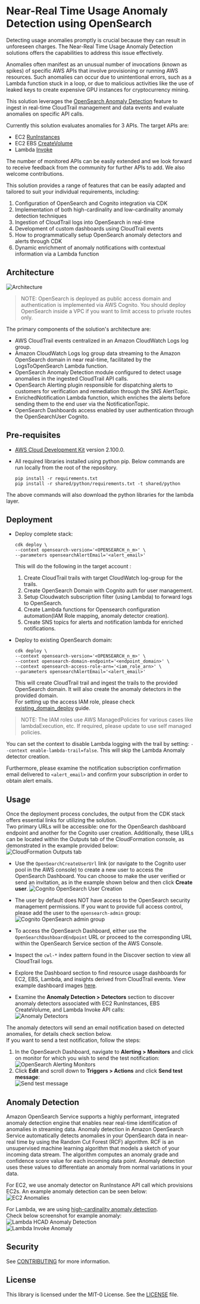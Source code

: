 
# Near-Real Time Usage Anomaly Detection using OpenSearch

Detecting usage anomalies promptly is crucial because they can result in unforeseen charges. The Near-Real Time Usage Anomaly Detection solutions offers the capabilities to address this issue effectively. 

Anomalies often manifest as an unusual number of invocations (known as spikes) of specific AWS APIs that involve provisioning or running AWS resources. Such anomalies can occur due to unintentional errors, such as a Lambda function stuck in a loop, or due to malicious activities like the use of leaked keys to create expensive GPU instances for cryptocurrency mining.

This solution leverages the [OpenSearch Anomaly Detection](https://docs.aws.amazon.com/opensearch-service/latest/developerguide/ad.html) feature to ingest in real-time CloudTrail management and data events and evaluate anomalies on specific API calls.

Currently this solution evaluates anomalies for 3 APIs. The target APIs are: 
- EC2 [RunInstances](https://docs.aws.amazon.com/AWSEC2/latest/APIReference/API_RunInstances.html)
- EC2 EBS [CreateVolume](https://docs.aws.amazon.com/AWSEC2/latest/APIReference/API_CreateVolume.html)
- Lambda [Invoke](https://docs.aws.amazon.com/lambda/latest/dg/API_Invoke.html)

The number of monitored APIs can be easily extended and we look forward to receive feedback from the community for further APIs to add. We also welcome contributions.

This solution provides a range of features that can be easily adapted and tailored to suit your individual requirements, including:

1. Configuration of OpenSearch and Cognito integration via CDK
2. Implementation of both high-cardinality and low-cardinality anomaly detection techniques
3. Ingestion of CloudTrail logs into OpenSearch in real-time
4. Development of custom dashboards using CloudTrail events
5. How to programmatically setup OpenSearch anomaly detectors and alerts through CDK
6. Dynamic enrichment of anomaly notifications with contextual information via a Lambda function

## Architecture
![Architecture](images/usage_anomaly_detector.png "Architecture")

> NOTE: OpenSearch is deployed as public access domain and authentication is implemented via AWS Cognito. You should deploy OpenSearch inside a VPC if you want to limit access to private routes only.

The primary components of the solution's architecture are:

- AWS CloudTrail events centralized in an Amazon CloudWatch Logs log group.
- Amazon CloudWatch Logs log group data streaming to the Amazon OpenSearch domain in near real-time, facilitated by the LogsToOpenSearch Lambda function.
- OpenSearch Anomaly Detection module configured to detect usage anomalies in the ingested CloudTrail API calls.
- OpenSearch Alerting plugin responsible for dispatching alerts to customers for verification and remediation through the SNS AlertTopic.
- EnrichedNotification Lambda function, which enriches the alerts before sending them to the end user via the NotificationTopic.
- OpenSearch Dashboards access enabled by user authentication through the OpenSearchUser Cognito.

## Pre-requisites
- [AWS Cloud Development Kit](https://docs.aws.amazon.com/cdk/v2/guide/home.html) version 2.100.0.
-  All required libraries installed using python pip. Below commands are run locally from the root of the repository.

    ```
    pip install -r requirements.txt
    pip install -r shared/python/requirements.txt -t shared/python 
    ```  
The above commands will also download the python libraries for the lambda layer.

## Deployment
- Deploy complete stack:  

    ```
    cdk deploy \
    --context opensearch-version='<OPENSEARCH_n_m>' \
    --parameters opensearchAlertEmail='<alert_email>'
    ```  
    This will do the following in the target account : 
    1. Create CloudTrail trails with target CloudWatch log-group for the trails.
    2. Create OpenSearch Domain with Cognito auth for user management.
    3. Setup Cloudwatch subscription filter (using Lambda) to forward logs to OpenSearch.
    4. Create Lambda functions for Opensearch configuration automation(IAM Role mapping, anomaly detector creation).
    5. Create SNS topics for alerts and notification lambda for enriched notifications.  

- Deploy to existing OpenSearch domain:  

    ```
    cdk deploy \
    --context opensearch-version='<OPENSEARCH_n_m>' \
    --context opensearch-domain-endpoint='<endpoint_domain>' \
    --context opensearch-access-role-arn='<iam_role_arn>' \
    --parameters opensearchAlertEmail='<alert_email>'
    ```  
    This will create CloudTrail trail and ingest the trails to the provided OpenSearch domain. It will also create the anomaly detectors in the provided domain.  
    For setting up the access IAM role, please check [existing_domain_deploy](./existing_domain_deploy.md) guide.  

> NOTE: The IAM roles use AWS ManagedPolicies for various cases like lambdaExecution, etc. If required, please update to use self managed policies.  

You can set the context to disable Lambda logging with the trail by setting: `--context enable-lambda-trail=false`. This will skip the Lambda Anomaly detector creation.  

Furthermore, please examine the notification subscription confirmation email delivered to `<alert_email>` and confirm your subscription in order to obtain alert emails.

## Usage
Once the deployment process concludes, the output from the CDK stack offers essential links for utilizing the solution.  
Two primary URLs will be accessible: one for the OpenSearch dashboard endpoint and another for the Cognito user creation. Additionally, these URLs can be located within the Outputs tab of the CloudFormation console, as demonstrated in the example provided below:
![CloudFormation Outputs tab](images/cfn_outputs_tab.png "Outputs Tab")

- Use the `OpenSearchCreateUserUrl` link (or navigate to the Cognito user pool in the AWS console) to create a new user to access the OpenSearch Dashboard. You can choose to make the user verified or send an invitation, as in the example shown below and then click **Create user**.
![Cognito OpenSearch User Creation](images/cognito_create_user.png "Cognito Create User")  
- The user by default does NOT have access to the OpenSearch security management permissions. If you want to provide full access control, please add the user to the `opensearch-admin` group:  
![Cognito OpenSearch admin group](images/opensearch_admin_group.png "OpenSearch Admin Group")  

- To access the OpenSearch Dashboard, either use the `OpenSearchDashboardEndpoint` URL or proceed to the corresponding URL within the OpenSearch Service section of the AWS Console.  
- Inspect the `cwl-*` index pattern found in the Discover section to view all CloudTrail logs.
- Explore the Dashboard section to find resource usage dashboards for EC2, EBS, Lambda, and insights derived from CloudTrail events. View example dashboard images [here](images/dashboard/).
- Examine the **Anomaly Detection > Detectors** section to discover anomaly detectors associated with EC2 RunInstances, EBS CreateVolume, and Lambda Invoke API calls:  
![Anomaly Detectors](images/anomaly_detectors.png "Anomaly Detectors")  

The anomaly detectors will send an email notification based on detected anomalies, for details check section below.  
If you want to send a test notification, follow the steps:  
1. In the OpenSearch Dashboard, navigate to **Alerting > Monitors** and click on monitor for which you wish to send the test notification:  
![OpenSearch Alerting Monitors](images/opensearch_alerting_monitors.png "Alerting Monitors")  
2. Click **Edit** and scroll down to **Triggers > Actions** and click **Send test message**:  
![Send test message](images/send_test_message.png "Send test message")


## Anomaly Detection
Amazon OpenSearch Service supports a highly performant, integrated anomaly detection engine that enables near real-time identification of anomalies in streaming data. Anomaly detection in Amazon OpenSearch Service automatically detects anomalies in your OpenSearch data in near-real time by using the Random Cut Forest (RCF) algorithm. RCF is an unsupervised machine learning algorithm that models a sketch of your incoming data stream. The algorithm computes an anomaly grade and confidence score value for each incoming data point. Anomaly detection uses these values to differentiate an anomaly from normal variations in your data.  

For EC2, we use anomaly detector on RunInstance API call which provisions EC2s. An example anomaly detection can be seen below:  
![EC2 Anomalies](images/ec2_anomalies.png "EC2 Anomalies")

For Lambda, we are using [high-cardinality anomaly detection](https://aws.amazon.com/blogs/big-data/a-deep-dive-into-high-cardinality-anomaly-detection-in-elasticsearch/).  
Check below screenshot for example anomaly:  
![Lambda HCAD Anomaly Detection](images/lambda_highcard_anomaly_detection.png "Lambda HCAD Anomaly Detection")  
![Lambda Invoke Anomaly](images/lambda_highcard_anomalies.png "Lambda Anomalies")

## Security

See [CONTRIBUTING](CONTRIBUTING.md#security-issue-notifications) for more information.

## License

This library is licensed under the MIT-0 License. See the [LICENSE](LICENSE) file.
